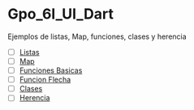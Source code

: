 # Gpo_6I_UI_Dart
Ejemplos de listas, Map, funciones, clases y herencia
- [ ] [Listas](https://dartpad.dartlang.org/)
- [ ] [Map](https://dartpad.dartlang.org/)
- [ ] [Funciones Basicas](https://dartpad.dartlang.org/)
- [ ] [Funcion Flecha](https://dartpad.dartlang.org/)
- [ ] [Clases](https://dartpad.dartlang.org/)
- [ ] [Herencia](https://dartpad.dartlang.org/)
